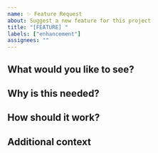 ```yaml
---
name: ✨ Feature Request
about: Suggest a new feature for this project
title: "[FEATURE] "
labels: ["enhancement"]
assignees: ""
---
```


## What would you like to see?

<!-- Describe the feature you'd like -->

## Why is this needed?

<!-- Explain why this feature would be useful -->

## How should it work?

<!-- Describe how you think it should work -->

## Additional context

<!-- Any other details that might help -->
